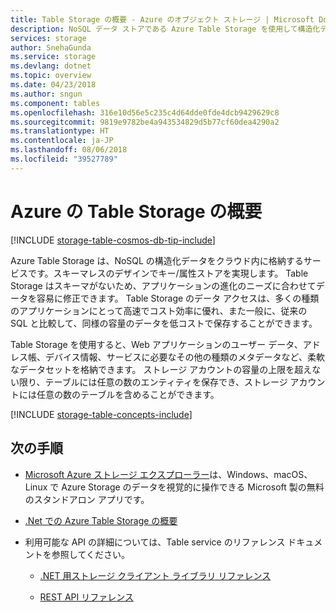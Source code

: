 ```yaml
---
title: Table Storage の概要 - Azure のオブジェクト ストレージ | Microsoft Docs
description: NoSQL データ ストアである Azure Table Storage を使用して構造化データをクラウドに格納します。
services: storage
author: SnehaGunda
ms.service: storage
ms.devlang: dotnet
ms.topic: overview
ms.date: 04/23/2018
ms.author: sngun
ms.component: tables
ms.openlocfilehash: 316e10d56e5c235c4d64dde0fde4dcb9429629c8
ms.sourcegitcommit: 9819e9782be4a943534829d5b77cf60dea4290a2
ms.translationtype: HT
ms.contentlocale: ja-JP
ms.lasthandoff: 08/06/2018
ms.locfileid: "39527789"
---
```

# <a name="introduction-to-table-storage-in-azure"></a>Azure の Table Storage の概要

[!INCLUDE [storage-table-cosmos-db-tip-include](../../../includes/storage-table-cosmos-db-tip-include.md)]

Azure Table Storage は、NoSQL の構造化データをクラウド内に格納するサービスです。スキーマレスのデザインでキー/属性ストアを実現します。 Table Storage はスキーマがないため、アプリケーションの進化のニーズに合わせてデータを容易に修正できます。 Table Storage のデータ アクセスは、多くの種類のアプリケーションにとって高速でコスト効率に優れ、また一般に、従来の SQL と比較して、同様の容量のデータを低コストで保存することができます。

Table Storage を使用すると、Web アプリケーションのユーザー データ、アドレス帳、デバイス情報、サービスに必要なその他の種類のメタデータなど、柔軟なデータセットを格納できます。 ストレージ アカウントの容量の上限を超えない限り、テーブルには任意の数のエンティティを保存でき、ストレージ アカウントには任意の数のテーブルを含めることができます。

[!INCLUDE [storage-table-concepts-include](../../../includes/storage-table-concepts-include.md)]

## <a name="next-steps"></a>次の手順

* [Microsoft Azure ストレージ エクスプローラー](../../vs-azure-tools-storage-manage-with-storage-explorer.md)は、Windows、macOS、Linux で Azure Storage のデータを視覚的に操作できる Microsoft 製の無料のスタンドアロン アプリです。

* [.Net での Azure Table Storage の概要](../../cosmos-db/table-storage-how-to-use-dotnet.md)

* 利用可能な API の詳細については、Table service のリファレンス ドキュメントを参照してください。

    * [.NET 用ストレージ クライアント ライブラリ リファレンス](http://go.microsoft.com/fwlink/?LinkID=390731&clcid=0x409)

    * [REST API リファレンス](http://msdn.microsoft.com/library/azure/dd179355)
